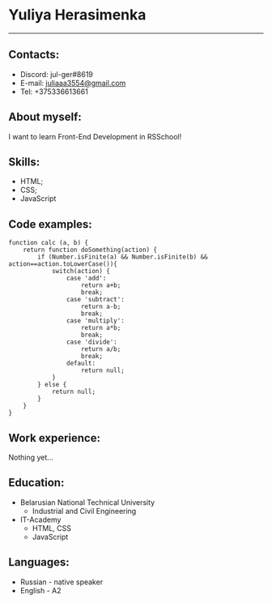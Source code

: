 # Yuliya Herasimenka 
---

## Contacts:
* Discord: jul-ger#8619
* E-mail: juliaaa3554@gmail.com
* Tel: +375336613661

## About myself:
I want to learn Front-End Development in RSSchool!

## Skills:
* HTML;
* CSS;
* JavaScript

## Code examples:
```
function calc (a, b) {
    return function doSomething(action) {
        if (Number.isFinite(a) && Number.isFinite(b) && action==action.toLowerCase()){
            switch(action) {
                case 'add':
                    return a+b;
                    break;
                case 'subtract':
                    return a-b;
                    break;
                case 'multiply':
                    return a*b;
                    break;
                case 'divide':
                    return a/b;
                    break;
                default: 
                    return null;
            }
        } else {
            return null;
        }
    } 
}
```
## Work experience:
Nothing yet…

## Education:
* Belarusian National Technical University
  + Industrial and Civil Engineering
* IT-Academy
  + HTML, CSS
  + JavaScript

## Languages:
* Russian - native speaker
* English - A2 
